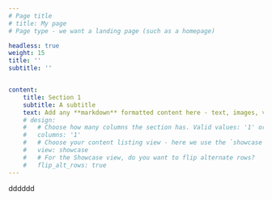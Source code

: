 ```yaml
---
# Page title
# title: My page
# Page type - we want a landing page (such as a homepage)

headless: true
weight: 15
title: ''
subtitle: ''


content:
    title: Section 1
    subtitle: A subtitle
    text: Add any **markdown** formatted content here - text, images, videos, galleries - and even HTML code!
    # design:
    #   # Choose how many columns the section has. Valid values: '1' or '2'.
    #   columns: '1'
    #   # Choose your content listing view - here we use the `showcase` view
    #   view: showcase
    #   # For the Showcase view, do you want to flip alternate rows?
    #   flip_alt_rows: true
---
```


dddddd